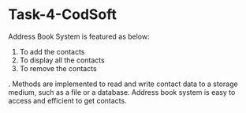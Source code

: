 # Task-4-CodSoft

Address Book System is featured as below:
1.  To add the contacts
2.  To display all the contacts
3.  To remove the contacts

. Methods are implemented to read and write contact data to a storage medium, such as a file or a database. Address book system is easy to access and efficient to get contacts.
